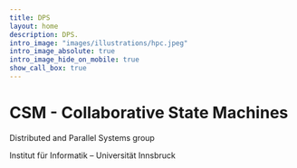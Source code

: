 ```yaml
---
title: DPS
layout: home
description: DPS.
intro_image: "images/illustrations/hpc.jpeg"
intro_image_absolute: true
intro_image_hide_on_mobile: true
show_call_box: true
---
```


# CSM - Collaborative State Machines

Distributed and Parallel Systems group

Institut für Informatik – Universität Innsbruck
